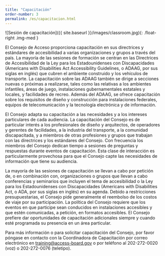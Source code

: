 ```yaml
---
title: "Capacitación"
order-number: 3
permalink: /es/capacitacion.html
---
```


![Sesión de capacitación]({{ site.baseurl }}/images/classroom.jpg){: .float-right .img-med }

El Consejo de Acceso proporciona capacitación en sus directrices y estándares de accesibilidad a varias organizaciones y grupos a través del país. La mayoría de las sesiones de formación se centran en las Directrices de Accesibilidad de la Ley para los Estadounidenses con Discapacidades (Americans with Disabilities Act Accessibility Guidelines, o ADAAG, por sus siglas en inglés) que cubren el ambiente construido y los vehículos de transporte. La capacitación sobre las ADAAG también se dirige a secciones nuevas o próximas a realizarse, tales como las relativas a los ambientes infantiles, áreas de juego, instalaciones gubernamentales estatales y locales, y facilidades de recreo. Además del ADAAG, se ofrece capacitación sobre los requisitos de diseño y construcción para instalaciones federales, equipos de telecomunicación y la tecnología electrónica y de información.

El Consejo adapta su capacitación a las necesidades y a los intereses particulares de cada audiencia. La capacitación del Consejo es de particular interés a los profesionales de diseño y arquitectos, de operadores y gerentes de facilidades, a la industria del transporte, a la comunidad discapacitada, y a miembros de otras profesiones y grupos que trabajan con las directrices y los estándares del Consejo. Con frecuencia los miembros del Consejo dedican tiempo a sesiones de preguntas y respuestas durante eventos de capacitación. Esta clase de interacción es particularmente provechosa para que el Consejo capte las necesidades de información que tiene su audiencia.

La mayoría de las sesiones de capacitación se llevan a cabo por petición de, o en combinación con, organizaciones o grupos que llevan a cabo conferencias y seminarios que incluyen el tema de accesibilidad o la Ley para los Estadounidenses con Discapacidades (Americans with Disabilities Act, o ADA, por sus siglas en inglés) en su agenda. Debido a restricciones presupuestarias, el Consejo pide generalmente el reembolso de los costos de viaje por su participación. La política del Consejo requiere que los eventos en que participe sean conducidos en instalaciones accesibles y que estén comunicadas, a petición, en formatos accesibles. El Consejo prefiere dar oportunidades de capacitación adicionales siempre y cuando esté programada su presencia en un área particular.

Para más información o para solicitar capacitación del Consejo, por favor póngase en contacto con la Coordinadora de Capacitación por correo electrónico en <training@access-board.gov> o por teléfono al 202-272-0020 (voz) o 202-272-0076 (teletipo).
